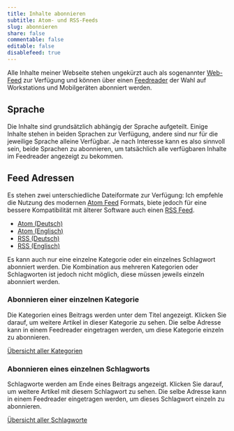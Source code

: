 ```yaml
---
title: Inhalte abonnieren
subtitle: Atom- und RSS-Feeds
slug: abonnieren
share: false
commentable: false
editable: false
disablefeed: true
---
```


Alle Inhalte meiner Webseite stehen ungekürzt auch als sogenannter [Web-Feed](https://de.wikipedia.org/wiki/Web-Feed) zur Verfügung und können über einen [Feedreader](https://de.wikipedia.org/wiki/Feedreader) der Wahl auf Workstations und Mobilgeräten abonniert werden.


## Sprache
Die Inhalte sind grundsätzlich abhängig der Sprache aufgeteilt. Einige Inhalte stehen in beiden Sprachen zur Verfügung, andere sind nur für die jeweilige Sprache alleine Verfügbar.
Je nach Interesse kann es also sinnvoll sein, beide Sprachen zu abonnieren, um tatsächlich alle verfügbaren Inhalte im Feedreader angezeigt zu bekommen.


## Feed Adressen

Es stehen zwei unterschiedliche Dateiformate zur Verfügung: Ich empfehle die Nutzung des modernen [Atom Feed](https://de.wikipedia.org/wiki/Atom_(Format)) Formats, biete jedoch für eine bessere Kompatibilität mit älterer Software auch einen [RSS Feed](https://de.wikipedia.org/wiki/RSS_(Web-Feed)).

- <a href="/de/atom.xml" rel="related" type="application/atom+xml">Atom (Deutsch)</a>
- <a href="/atom.xml" rel="related" type="application/atom+xml">Atom (Englisch)</a>
- <a href="/de/index.xml" rel="related" type="application/rss+xml">RSS (Deutsch)</a>
- <a href="/index.xml" rel="related" type="application/rss+xml">RSS (Englisch)</a>

Es kann auch nur eine einzelne Kategorie oder ein einzelnes Schlagwort abonniert werden. Die Kombination aus mehreren Kategorien oder Schlagworten ist jedoch nicht möglich, diese müssen jeweils einzeln abonniert werden.

### Abonnieren einer einzelnen Kategorie

Die Kategorien eines Beitrags werden unter dem Titel angezeigt. Klicken Sie darauf, um weitere Artikel in dieser Kategorie zu sehen. Die selbe Adresse kann in einem Feedreader eingetragen werden, um diese Kategorie einzeln zu abonnieren.

[Übersicht aller Kategorien](/de/categories/)

### Abonnieren eines einzelnen Schlagworts

Schlagworte werden am Ende eines Beitrags angezeigt. Klicken Sie darauf, um weitere Artikel mit diesem Schlagwort zu sehen. Die selbe Adresse kann in einem Feedreader eingetragen werden, um dieses Schlagwort einzeln zu abonnieren.

[Übersicht aller Schlagworte](/de/tags/)
